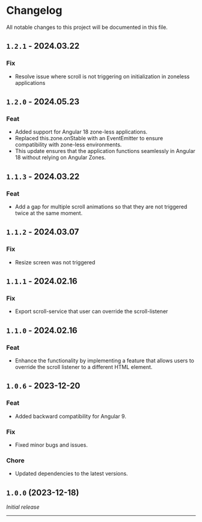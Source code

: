 # Changelog

All notable changes to this project will be documented in this file.


## `1.2.1` - 2024.03.22
### Fix
- Resolve issue where scroll is not triggering on initialization in zoneless applications

## `1.2.0` - 2024.05.23
### Feat
- Added support for Angular 18 zone-less applications.
- Replaced this.zone.onStable with an EventEmitter to ensure compatibility with zone-less environments.
- This update ensures that the application functions seamlessly in Angular 18 without relying on Angular Zones.


## `1.1.3` - 2024.03.22
### Feat
- Add a gap for multiple scroll animations so that they are not triggered twice at the same moment.


## `1.1.2` - 2024.03.07
### Fix
- Resize screen was not triggered


## `1.1.1` - 2024.02.16
### Fix
- Export scroll-service that user can override the scroll-listener


## `1.1.0` - 2024.02.16
### Feat
- Enhance the functionality by implementing a feature that allows users to override the scroll listener to a different HTML element.


## `1.0.6` - 2023-12-20
### Feat
- Added backward compatibility for Angular 9.

### Fix
- Fixed minor bugs and issues.

### Chore
- Updated dependencies to the latest versions.


## `1.0.0` (2023-12-18)
_Initial release_

---